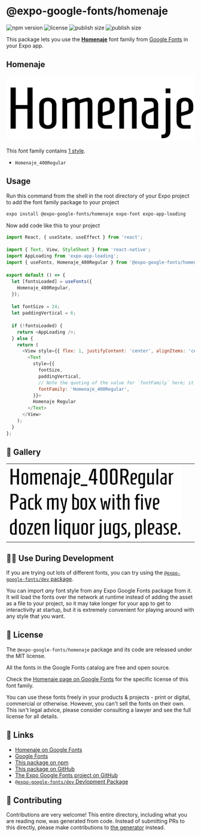# @expo-google-fonts/homenaje

![npm version](https://flat.badgen.net/npm/v/@expo-google-fonts/homenaje)
![license](https://flat.badgen.net/github/license/expo/google-fonts)
![publish size](https://flat.badgen.net/packagephobia/install/@expo-google-fonts/homenaje)
![publish size](https://flat.badgen.net/packagephobia/publish/@expo-google-fonts/homenaje)

This package lets you use the [**Homenaje**](https://fonts.google.com/specimen/Homenaje) font family from [Google Fonts](https://fonts.google.com/) in your Expo app.

## Homenaje

![Homenaje](./font-family.png)

This font family contains [1 style](#-gallery).

- `Homenaje_400Regular`

## Usage

Run this command from the shell in the root directory of your Expo project to add the font family package to your project
```sh
expo install @expo-google-fonts/homenaje expo-font expo-app-loading
```

Now add code like this to your project
```js
import React, { useState, useEffect } from 'react';

import { Text, View, StyleSheet } from 'react-native';
import AppLoading from 'expo-app-loading';
import { useFonts, Homenaje_400Regular } from '@expo-google-fonts/homenaje';

export default () => {
  let [fontsLoaded] = useFonts({
    Homenaje_400Regular,
  });

  let fontSize = 24;
  let paddingVertical = 6;

  if (!fontsLoaded) {
    return <AppLoading />;
  } else {
    return (
      <View style={{ flex: 1, justifyContent: 'center', alignItems: 'center' }}>
        <Text
          style={{
            fontSize,
            paddingVertical,
            // Note the quoting of the value for `fontFamily` here; it expects a string!
            fontFamily: 'Homenaje_400Regular',
          }}>
          Homenaje Regular
        </Text>
      </View>
    );
  }
};

```

## 🔡 Gallery


||||
|-|-|-|
|![Homenaje_400Regular](./Homenaje_400Regular.ttf.png)||||


## 👩‍💻 Use During Development

If you are trying out lots of different fonts, you can try using the [`@expo-google-fonts/dev` package](https://github.com/expo/google-fonts/tree/master/font-packages/dev#readme).

You can import *any* font style from any Expo Google Fonts package from it. It will load the fonts
over the network at runtime instead of adding the asset as a file to your project, so it may take longer
for your app to get to interactivity at startup, but it is extremely convenient
for playing around with any style that you want.

## 📖 License

The `@expo-google-fonts/homenaje` package and its code are released under the MIT license.

All the fonts in the Google Fonts catalog are free and open source.

Check the [Homenaje page on Google Fonts](https://fonts.google.com/specimen/Homenaje) for the specific license of this font family.

You can use these fonts freely in your products & projects - print or digital, commercial or otherwise. However, you can't sell the fonts on their own. This isn't legal advice, please consider consulting a lawyer and see the full license for all details.

## 🔗 Links

- [Homenaje on Google Fonts](https://fonts.google.com/specimen/Homenaje)
- [Google Fonts](https://fonts.google.com/)
- [This package on npm](https://www.npmjs.com/package/@expo-google-fonts/homenaje)
- [This package on GitHub](https://github.com/expo/google-fonts/tree/master/font-packages/homenaje)
- [The Expo Google Fonts project on GitHub](https://github.com/expo/google-fonts)
- [`@expo-google-fonts/dev` Devlopment Package](https://github.com/expo/google-fonts/tree/master/font-packages/dev)

## 🤝 Contributing

Contributions are very welcome! This entire directory, including what you are reading now, was generated from code. Instead of submitting PRs to this directly, please make contributions to [the generator](https://github.com/expo/google-fonts/tree/master/packages/generator) instead.

